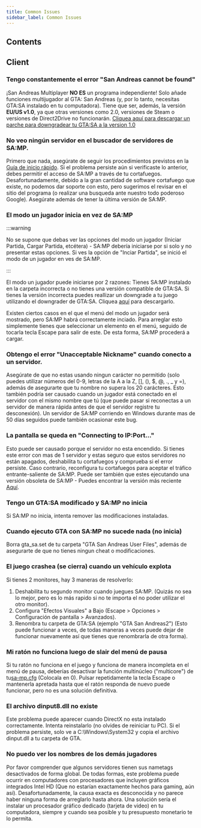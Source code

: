 ```yaml
---
title: Common Issues
sidebar_label: Common Issues
---
```


## Contents

## Client

### Tengo constantemente el error "San Andreas cannot be found"

¡San Andreas Multiplayer **NO ES** un programa independiente! Solo añade funciones multijugador al GTA: San Andreas (y, por lo tanto, necesitas GTA:SA instalado en tu computadora). Tiene que ser, además, la versión **EU/US v1.0**, ya que otras versiones como 2.0, versiones de Steam o versiones de Direct2Drive no funcionarán. [Cliquea aquí para descargar un parche para downgradear tu GTA:SA a la version 1.0](https://www.gamefront.com/games/grand-theft-auto-san-andreas/file/gta-sa-downgrader-patch)

### No veo ningún servidor en el buscador de servidores de SA:MP.

Primero que nada, asegúrate de seguir los procedimientos previstos en la [Guía de inicio rápido](https://sampwiki.blast.hk/wiki/Getting_Started). Si el problema persiste aún si verificaste lo anterior, debes permitir el acceso de SA:MP a través de tu cortafuegos. Desafortunadamente, debido a la gran cantidad de software cortafuego que existe, no podemos dar soporte con esto, pero sugerimos el revisar en el sitio del programa (o realizar una busqueda ante nuestro todo poderoso Google). Asegúrate además de tener la última versión de SA:MP.

### El modo un jugador inicia en vez de SA:MP

:::warning

No se supone que debas ver las opciones del modo un jugador (Iniciar Partida, Cargar Partida, etcétera) - SA:MP debería iniciarse por si solo y no presentar estas opciones. Si ves la opción de "Inciar Partida", se inició el modo de un jugador en ves de SA:MP.

:::

El modo un jugador puede iniciarse por 2 razones: Tienes SA:MP instalado en la carpeta incorrecta o no tienes una versión compatible de GTA:SA. Si tienes la versión incorrecta puedes reallizar un downgrade a tu juego utilizando el downgrader de GTA:SA. Cliquea [aquí](https://www.gamefront.com/games/grand-theft-auto-san-andreas/file/gta-sa-downgrader-patch) para descargarlo.

Existen ciertos casos en el que el menú del modo un jugador será mostrado, pero SA:MP habrá correctamente inciado. Para arreglar esto simplemente tienes que seleccionar un elemento en el menú, seguido de tocarla tecla Escape para salir de este. De esta forma, SA:MP procederá a cargar.

### Obtengo el error "Unacceptable Nickname" cuando conecto a un servidor.


Asegúrate de que no estas usando ningun carácter no permitido (solo puedes utilizar números del 0-9, letras de la A a la Z, \[\], (), \$, @, ., \_ y =), además de asegurarte que tu nombre no supera los 20 carácteres. Esto también podría ser causado cuando un jugador está conectado en el servidor con el mismo nombre que tú (que puede pasar si reconectas a un servidor de manera rápida antes de que el servidor registre tu desconexión). Un servidor de SA:MP corriendo en Windows durante mas de 50 días seguidos puede también ocasionar este bug.

### La pantalla se queda en "Connecting to  IP:Port..."

Esto puede ser causado porque el servidor no esta encendido. Si tienes este error con mas de 1 servidor y estas seguro que estos servidores no están apagados, deshabilita tu cortafuegos y comprueba si el error persiste. Caso contrario, reconfigura tu cortafuegos para aceptar el tráfico entrante-saliente de SA:MP. Puede ser también que estes ejecutando una versión obsoleta de SA:MP - Puedes encontrar la versión más reciente [Aquí](https://sa-mp.mp/downloads/).

### Tengo un GTA:SA modificado y SA:MP no inicia

Si SA:MP no inicia, intenta remover las modificaciones instaladas.

### Cuando ejecuto GTA con SA:MP no sucede nada (no inicia)

Borra gta_sa.set de tu carpeta "GTA San Andreas User Files", además de asegurarte de que no tienes ningun cheat o modificaciones.

### El juego crashea (se cierra) cuando un vehículo explota

Si tienes 2 monitores, hay 3 maneras de resolverlo:

1. Deshabilita tu segundo monitor cuando juegues SA:MP. (Quizás no sea lo mejor, pero es lo más rapido si no te importa el no poder utilizar el otro monitor).
2. Configura "Efectos Visuales" a Bajo (Escape > Opciones > Configuración de pantalla > Avanzados).
3. Renombra tu carpeta de GTA:SA (ejemplo "GTA San Andreas2") (Esto puede funcionar a veces, de todas maneras a veces puede dejar de funcionar nuevamente así que tienes que renombrarla de otra forma).

### Mi ratón no funciona luego de slair del menú de pausa

Si tu ratón no funciona en el juego y funciona de manera incompleta en el menú de pausa, deberías desactivar la función multinúcleo ("multicore") de tu[sa-mp.cfg](ClientCommands#file-sa-mpcfg "sa-mp.cfg") (Colocala en 0). Pulsar repetidamente la tecla Escape o mantenerla apretada hasta que el ratón responda de nuevo puede funcionar, pero no es una solución definitiva.

### El archivo dinput8.dll no existe

Este problema puede aparecer cuando DirectX no esta instalado correctamente. Intenta reinstalarlo (no olvides de reiniciar tu PC). Si el problema persiste, solo ve a C:\\Windows\\System32 y copia el archivo dinput.dll a tu carpeta de GTA.

### No puedo ver los nombres de los demás jugadores

Por favor comprender que algunos servidores tienen sus nametags desactivados de forma global. De todas formas, este problema puede ocurrir en computadores con procesadores que incluyen gráficos integrados Intel HD (Que no estarían exactamente hechos para gaming, aún así). Desafortunadamente, la causa exacta es desconocida y no parece haber ninguna forma de arreglarlo hasta ahora. Una solución sería el instalar un procesador gráfico dedicado (tarjeta de video) en tu computadora, siempre y cuando sea posible y tu presupuesto monetario te lo permita.
